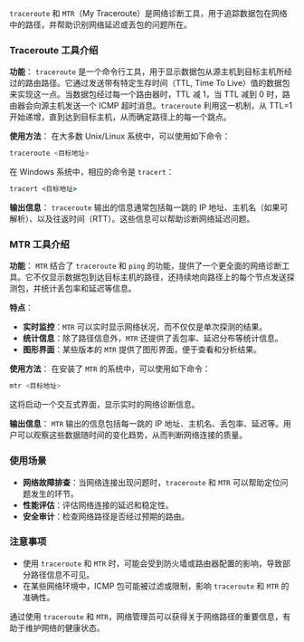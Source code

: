 `traceroute` 和 `MTR`（My Traceroute）是网络诊断工具，用于追踪数据包在网络中的路径，并帮助识别网络延迟或丢包的问题所在。

### Traceroute 工具介绍

**功能**：
`traceroute` 是一个命令行工具，用于显示数据包从源主机到目标主机所经过的路由路径。它通过发送带有特定生存时间（TTL, Time To Live）值的数据包来实现这一点。当数据包经过每一个路由器时，TTL 减 1，当 TTL 减到 0 时，路由器会向源主机发送一个 ICMP 超时消息。`traceroute` 利用这一机制，从 TTL=1 开始递增，直到达到目标主机，从而确定路径上的每一个跳点。

**使用方法**：
在大多数 Unix/Linux 系统中，可以使用如下命令：
```bash
traceroute <目标地址>
```
在 Windows 系统中，相应的命令是 `tracert`：
```cmd
tracert <目标地址>
```

**输出信息**：
`traceroute` 输出的信息通常包括每一跳的 IP 地址、主机名（如果可解析）、以及往返时间（RTT）。这些信息可以帮助诊断网络延迟问题。

### MTR 工具介绍

**功能**：
`MTR` 结合了 `traceroute` 和 `ping` 的功能，提供了一个更全面的网络诊断工具。它不仅显示数据包到达目标主机的路径，还持续地向路径上的每个节点发送探测包，并统计丢包率和延迟等信息。

**特点**：
- **实时监控**：`MTR` 可以实时显示网络状况，而不仅仅是单次探测的结果。
- **统计信息**：除了路径信息外，`MTR` 还提供了丢包率、延迟分布等统计信息。
- **图形界面**：某些版本的 `MTR` 提供了图形界面，便于查看和分析结果。

**使用方法**：
在安装了 `MTR` 的系统中，可以使用如下命令：
```bash
mtr <目标地址>
```
这将启动一个交互式界面，显示实时的网络诊断信息。

**输出信息**：
`MTR` 输出的信息包括每一跳的 IP 地址、主机名、丢包率、延迟等。用户可以观察这些数据随时间的变化趋势，从而判断网络连接的质量。

### 使用场景
- **网络故障排查**：当网络连接出现问题时，`traceroute` 和 `MTR` 可以帮助定位问题发生的环节。
- **性能评估**：评估网络连接的延迟和稳定性。
- **安全审计**：检查网络路径是否经过预期的路由。

### 注意事项
- 使用 `traceroute` 和 `MTR` 时，可能会受到防火墙或路由器配置的影响，导致部分路径信息不可见。
- 在某些网络环境中，ICMP 包可能被过滤或限制，影响 `traceroute` 和 `MTR` 的准确性。

通过使用 `traceroute` 和 `MTR`，网络管理员可以获得关于网络路径的重要信息，有助于维护网络的健康状态。